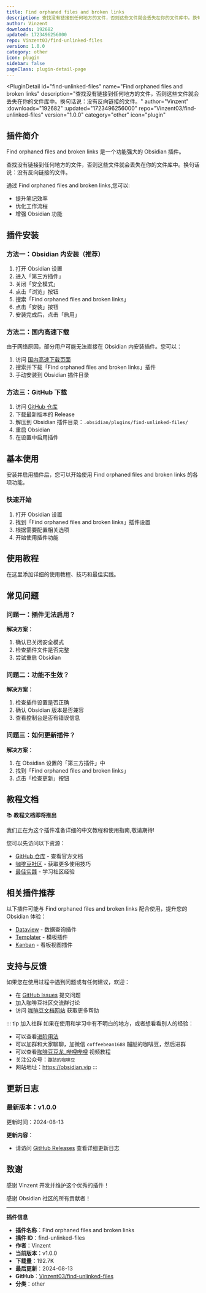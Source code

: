 ```yaml
---
title: Find orphaned files and broken links
description: 查找没有链接到任何地方的文件，否则这些文件就会丢失在你的文件库中。换句话说：没有反向链接的文件。
author: Vinzent
downloads: 192682
updated: 1723496256000
repo: Vinzent03/find-unlinked-files
version: 1.0.0
category: other
icon: plugin
sidebar: false
pageClass: plugin-detail-page
---
```


<PluginDetail
  id="find-unlinked-files"
  name="Find orphaned files and broken links"
  description="查找没有链接到任何地方的文件，否则这些文件就会丢失在你的文件库中。换句话说：没有反向链接的文件。"
  author="Vinzent"
  :downloads="192682"
  :updated="1723496256000"
  repo="Vinzent03/find-unlinked-files"
  version="1.0.0"
  category="other"
  icon="plugin"
>

<!-- AUTO_GENERATED_START -->
## 插件简介

Find orphaned files and broken links 是一个功能强大的 Obsidian 插件。

查找没有链接到任何地方的文件，否则这些文件就会丢失在你的文件库中。换句话说：没有反向链接的文件。

通过 Find orphaned files and broken links,您可以:

- 提升笔记效率
- 优化工作流程
- 增强 Obsidian 功能

<!-- AUTO_GENERATED_END -->

<!-- AUTO_GENERATED_START -->
## 插件安装

### 方法一：Obsidian 内安装（推荐）

1. 打开 Obsidian 设置
2. 进入「第三方插件」
3. 关闭「安全模式」
4. 点击「浏览」按钮
5. 搜索「Find orphaned files and broken links」
6. 点击「安装」按钮
7. 安装完成后，点击「启用」

### 方法二：国内高速下载

由于网络原因，部分用户可能无法直接在 Obsidian 内安装插件。您可以：

1. 访问 [国内高速下载页面](/zh/documentation/obsidian-plugins-download.html)
2. 搜索并下载「Find orphaned files and broken links」插件
3. 手动安装到 Obsidian 插件目录

### 方法三：GitHub 下载

1. 访问 [GitHub 仓库](https://github.com/Vinzent03/find-unlinked-files)
2. 下载最新版本的 Release
3. 解压到 Obsidian 插件目录：`.obsidian/plugins/find-unlinked-files/`
4. 重启 Obsidian
5. 在设置中启用插件

## 基本使用

安装并启用插件后，您可以开始使用 Find orphaned files and broken links 的各项功能。

### 快速开始

1. 打开 Obsidian 设置
2. 找到「Find orphaned files and broken links」插件设置
3. 根据需要配置相关选项
4. 开始使用插件功能

<!-- AUTO_GENERATED_END -->

<!-- CUSTOM_CONTENT_START:tutorial -->
## 使用教程

在这里添加详细的使用教程、技巧和最佳实践。

<!-- CUSTOM_CONTENT_END:tutorial -->

<!-- SHARED_CONTENT_START -->
## 常见问题

### 问题一：插件无法启用？

**解决方案**：
1. 确认已关闭安全模式
2. 检查插件文件是否完整
3. 尝试重启 Obsidian

### 问题二：功能不生效？

**解决方案**：
1. 检查插件设置是否正确
2. 确认 Obsidian 版本是否兼容
3. 查看控制台是否有错误信息

### 问题三：如何更新插件？

**解决方案**：
1. 在 Obsidian 设置的「第三方插件」中
2. 找到「Find orphaned files and broken links」
3. 点击「检查更新」按钮

## 教程文档

📚 **教程文档即将推出**

我们正在为这个插件准备详细的中文教程和使用指南,敬请期待!

您可以先访问以下资源：
- [GitHub 仓库](https://github.com/Vinzent03/find-unlinked-files) - 查看官方文档
- [咖啡豆社区](/zh/bases/) - 获取更多使用技巧
- [最佳实践](/zh/best-practices/) - 学习社区经验

## 相关插件推荐

以下插件可能与 Find orphaned files and broken links 配合使用，提升您的 Obsidian 体验：

- [Dataview](/zh/plugins/dataview.html) - 数据查询插件
- [Templater](/zh/plugins/templater-obsidian.html) - 模板插件
- [Kanban](/zh/plugins/obsidian-kanban.html) - 看板视图插件

## 支持与反馈

如果您在使用过程中遇到问题或有任何建议，欢迎：

- 在 [GitHub Issues](https://github.com/Vinzent03/find-unlinked-files/issues) 提交问题
- 加入咖啡豆社区交流群讨论
- 访问 [咖啡豆文档网站](https://obsidian.vip) 获取更多帮助

::: tip 加入社群
如果在使用和学习中有不明白的地方，或者想看看别人的经验：
- 可以查看[进阶用法](/zh/advanced)
- 可以加群和大家聊聊，加微信 `coffeebean1688` 蹦跶的咖啡豆，然后进群
- 可以查看[咖啡豆豆龙_哔哩哔哩](https://space.bilibili.com/618777356) 视频教程
- 关注公众号：`蹦跶的咖啡豆`
- 网站地址：https://obsidian.vip
:::
<!-- SHARED_CONTENT_END -->

<!-- AUTO_GENERATED_START -->
## 更新日志

### 最新版本：v1.0.0

更新时间：2024-08-13

**更新内容**：
- 请访问 [GitHub Releases](https://github.com/Vinzent03/find-unlinked-files/releases) 查看详细更新日志

## 致谢

感谢 Vinzent 开发并维护这个优秀的插件！

感谢 Obsidian 社区的所有贡献者！

---

**插件信息**
- **插件名称**：Find orphaned files and broken links
- **插件 ID**：find-unlinked-files
- **作者**：Vinzent
- **当前版本**：v1.0.0
- **下载量**：192.7K
- **最后更新**：2024-08-13
- **GitHub**：[Vinzent03/find-unlinked-files](https://github.com/Vinzent03/find-unlinked-files)
- **分类**：other
<!-- AUTO_GENERATED_END -->

</PluginDetail>

